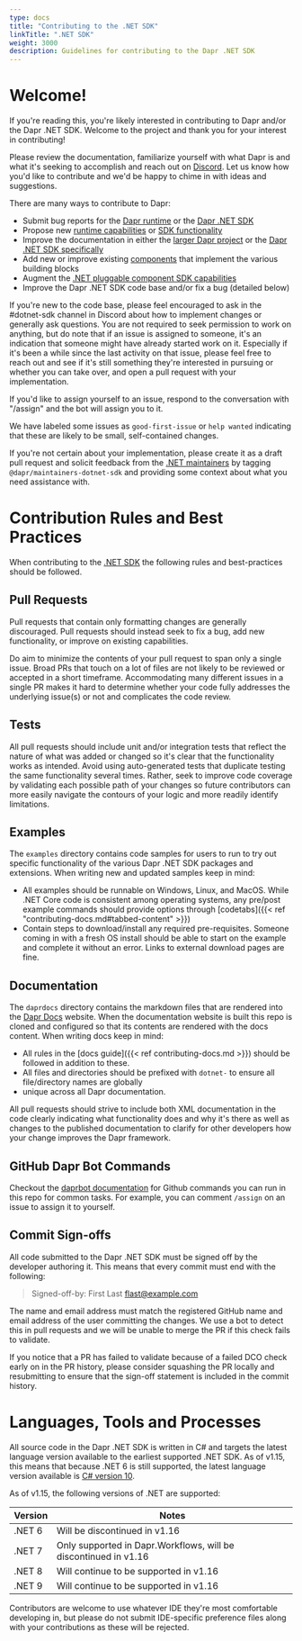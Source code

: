 ```yaml
---
type: docs
title: "Contributing to the .NET SDK"
linkTitle: ".NET SDK"
weight: 3000
description: Guidelines for contributing to the Dapr .NET SDK
---
```


# Welcome!
If you're reading this, you're likely interested in contributing to Dapr and/or the Dapr .NET SDK. Welcome to the project
and thank you for your interest in contributing!

Please review the documentation, familiarize yourself with what Dapr is and what it's seeking to accomplish and reach
out on [Discord](https://bit.ly/dapr-discord). Let us know how you'd like to contribute and we'd be happy to chime in
with ideas and suggestions.

There are many ways to contribute to Dapr:
- Submit bug reports for the [Dapr runtime](https://github.com/dapr/dapr/issues/new/choose) or the [Dapr .NET SDK](https://github.com/dapr/dotnet-sdk/issues/new/choose)
- Propose new [runtime capabilities](https://github.com/dapr/proposals/issues/new/choose) or [SDK functionality](https://github.com/dapr/dotnet-sdk/issues/new/choose)
- Improve the documentation in either the [larger Dapr project](https://github.com/dapr/docs) or the [Dapr .NET SDK specifically](https://github.com/dapr/dotnet-sdk/tree/master/daprdocs) 
- Add new or improve existing [components](https://github.com/dapr/components-contrib/) that implement the various building blocks
- Augment the [.NET pluggable component SDK capabilities](https://github.com/dapr-sandbox/components-dotnet-sdk)
- Improve the Dapr .NET SDK code base and/or fix a bug (detailed below)

If you're new to the code base, please feel encouraged to ask in the #dotnet-sdk channel in Discord about how
to implement changes or generally ask questions. You are not required to seek permission to work on anything, but do
note that if an issue is assigned to someone, it's an indication that someone might have already started work on it.
Especially if it's been a while since the last activity on that issue, please feel free to reach out and see if it's 
still something they're interested in pursuing or whether you can take over, and open a pull request with your 
implementation.

If you'd like to assign yourself to an issue, respond to the conversation with "/assign" and the bot will assign you
to it.

We have labeled some issues as `good-first-issue` or `help wanted` indicating that these are likely to be small,
self-contained changes.

If you're not certain about your implementation, please create it as a draft pull request and solicit feedback
from the [.NET maintainers](https://github.com/orgs/dapr/teams/maintainers-dotnet-sdk) by tagging 
`@dapr/maintainers-dotnet-sdk` and providing some context about what you need assistance with. 

# Contribution Rules and Best Practices

When contributing to the [.NET SDK](https://github.com/dapr/dotnet-sdk) the following rules and best-practices should 
be followed.

## Pull Requests
Pull requests that contain only formatting changes are generally discouraged. Pull requests should instead seek to 
fix a bug, add new functionality, or improve on existing capabilities.

Do aim to minimize the contents of your pull request to span only a single issue. Broad PRs that touch on a lot of files
are not likely to be reviewed or accepted in a short timeframe. Accommodating many different issues in a single PR makes
it hard to determine whether your code fully addresses the underlying issue(s) or not and complicates the code review.

## Tests
All pull requests should include unit and/or integration tests that reflect the nature of what was added or changed
so it's clear that the functionality works as intended. Avoid using auto-generated tests that duplicate testing the
same functionality several times. Rather, seek to improve code coverage by validating each possible path of your 
changes so future contributors can more easily navigate the contours of your logic and more readily identify limitations.

## Examples

The `examples` directory contains code samples for users to run to try out specific functionality of the various 
Dapr .NET SDK packages and extensions. When writing new and updated samples keep in mind:

- All examples should be runnable on Windows, Linux, and MacOS. While .NET Core code is consistent among operating 
systems, any pre/post example commands should provide options through 
[codetabs]({{< ref "contributing-docs.md#tabbed-content" >}})
- Contain steps to download/install any required pre-requisites. Someone coming in with a fresh OS install should be 
able to start on the example and complete it without an error. Links to external download pages are fine.

## Documentation

The `daprdocs` directory contains the markdown files that are rendered into the [Dapr Docs](https://docs.dapr.io) website. When the 
documentation website is built this repo is cloned and configured so that its contents are rendered with the docs 
content. When writing docs keep in mind:

   - All rules in the [docs guide]({{< ref contributing-docs.md >}}) should be followed in addition to these.
   - All files and directories should be prefixed with `dotnet-` to ensure all file/directory names are globally 
   - unique across all Dapr documentation.

All pull requests should strive to include both XML documentation in the code clearly indicating what functionality
does and why it's there as well as changes to the published documentation to clarify for other developers how your change
improves the Dapr framework.

## GitHub Dapr Bot Commands

Checkout the [daprbot documentation](https://docs.dapr.io/contributing/daprbot/) for Github commands you can run in this repo for common tasks. For example, 
you can comment `/assign` on an issue to assign it to yourself.

## Commit Sign-offs
All code submitted to the Dapr .NET SDK must be signed off by the developer authoring it. This means that every
commit must end with the following:
> Signed-off-by: First Last <flast@example.com>

The name and email address must match the registered GitHub name and email address of the user committing the changes.
We use a bot to detect this in pull requests and we will be unable to merge the PR if this check fails to validate.

If you notice that a PR has failed to validate because of a failed DCO check early on in the PR history, please consider
squashing the PR locally and resubmitting to ensure that the sign-off statement is included in the commit history.

# Languages, Tools and Processes
All source code in the Dapr .NET SDK is written in C# and targets the latest language version available to the earliest
supported .NET SDK. As of v1.15, this means that because .NET 6 is still supported, the latest language version available
is [C# version 10](https://learn.microsoft.com/en-us/dotnet/csharp/whats-new/csharp-version-history#c-version-10).

As of v1.15, the following versions of .NET are supported:

| Version | Notes                                                           |
| --- |-----------------------------------------------------------------|
| .NET 6 | Will be discontinued in v1.16                                   |
| .NET 7 | Only supported in Dapr.Workflows, will be discontinued in v1.16 |
| .NET 8 | Will continue to be supported in v1.16                          |
| .NET 9 | Will continue to be supported in v1.16                          |

Contributors are welcome to use whatever IDE they're most comfortable developing in, but please do not submit 
IDE-specific preference files along with your contributions as these will be rejected.
